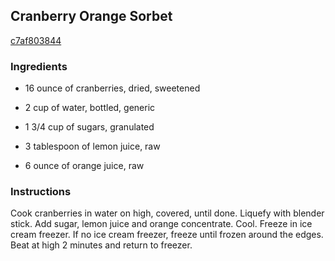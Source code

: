 ## Cranberry Orange Sorbet

[c7af803844](http://www.food.com/recipe/cranberry-orange-sorbet-451813)

### Ingredients

 - 16 ounce of cranberries, dried, sweetened

 - 2 cup of water, bottled, generic

 - 1 3/4 cup of sugars, granulated

 - 3 tablespoon of lemon juice, raw

 - 6 ounce of orange juice, raw

### Instructions

Cook cranberries in water on high, covered, until done. Liquefy with blender stick. Add sugar, lemon juice and orange concentrate. Cool. Freeze in ice cream freezer. If no ice cream freezer, freeze until frozen around the edges. Beat at high 2 minutes and return to freezer.
